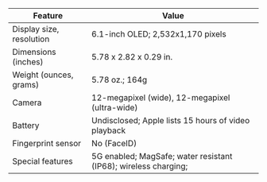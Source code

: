 Feature | Value
------------ | -------------
Display size, resolution | 6.1-inch OLED; 2,532x1,170 pixels
Dimensions (inches) | 5.78 x 2.82 x 0.29 in.
Weight (ounces, grams) | 5.78 oz.; 164g
Camera | 12-megapixel (wide), 12-megapixel (ultra-wide)
Battery | Undisclosed; Apple lists 15 hours of video playback
Fingerprint sensor | No (FaceID)
Special features | 5G enabled; MagSafe; water resistant (IP68); wireless charging;